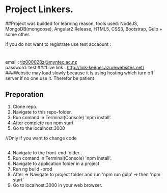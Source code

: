 # Project Linkers.

##Project was builded for learning reason, tools used: NodeJS, MongoDB(mongoose), Angular2 Release, HTML5, CSS3, Bootstrap, Gulp + some other. 

if you do not want to registrate use test accaount : 
#
email : tiz000028z@myntec.ac.nz  
password: test
###Live link : http://link-keeper.azurewebsites.net/
###Website may load slowly because it is using hosting which turn off server if no one use it. Therefor be patient 

## Preporation 
1. Clone repo.
2. Navigate to this repo-folder.
3. Run comand in Terminal(Console) 'npm install'.
4. After complete run npm start
5. Go to the localhost:3000

//Only if you want to change code
##
4. Navigate to the front-end folder .
5. Run comand in Terminal(Console) 'npm install'.
6. Navigate to application folder in a project
7. Run ng build -prod 
8. After => Navigate to project folder and run 'npm run gulp' => then  'npm start'
9. Go to localhost:3000 in your web browser.
